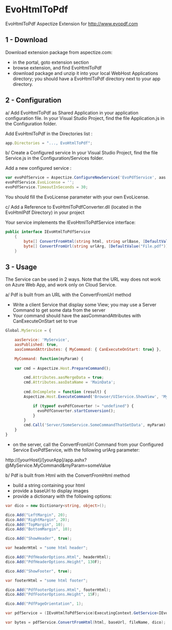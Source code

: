# EvoHtmlToPdf
EvoHtmlToPdf Aspectize Extension for http://www.evopdf.com

## 1 - Download

Download extension package from aspectize.com:
- in the portal, goto extension section
- browse extension, and find EvoHtmlToPdf
- download package and unzip it into your local WebHost Applications directory; you should have a EvoHtmlToPdf directory next to your app directory.

## 2 - Configuration

a/ Add EvoHtmlToPdf as Shared Application in your application configuration file.
In your Visual Studio Project, find the file Application.js in the Configuration folder.

Add EvoHtmlToPdf in the Directories list :
```javascript
app.Directories = "..., EvoHtmlToPdf";
```

b/ Create a Configured service
In your Visual Studio Project, find the file Service.js in the Configuration/Services folder.

Add a new configured service :
```javascript
var evoPdfService = Aspectize.ConfigureNewService('EvoPdfService', aas.ConfigurableServices.EvoHtmlToPdfService);
evoPdfService.EvoLicense = '';
evoPdfService.TimeoutInSeconds = 30;
```

You should fill the EvoLicense parameter with your own EvoLicense.

c/ Add a Reference to EvoHtmlToPdfConverter.dll (located in the EvoHtmlPdf Directory) in your project

Your service implements the IEvoHtmlToPdfService interface:

```csharp
public interface IEvoHtmlToPdfService
    {
        byte[] ConvertFromHtml(string html, string urlBase, [DefaultValue("File.pdf")] string fileName, Dictionary<string, object> pdfDocumentOptions);
        byte[] ConvertFromUrl(string urlArg, [DefaultValue("File.pdf")] string fileName, Dictionary<string, object> pdfDocumentOptions);
    }
```

## 3 - Usage

The Service can be used in 2 ways. Note that the URL way does not work on Azure Web App, and work only on Cloud Service.

a/ Pdf is built from an URL with the ConvertFromUrl method

- Write a client Service that display some View; you may use a Server Command to get some data from the server
- Your command should have the aasCommandAttributes with CanExecuteOnStart set to true
```javascript
Global.MyService = {

    aasService: 'MyService',
    aasPublished: true,
    aasCommandAttributes: { MyCommand: { CanExecuteOnStart: true} },

    MyCommand: function(myParam) {
        
	var cmd = Aspectize.Host.PrepareCommand();

        cmd.Attributes.aasMergeData = true;
        cmd.Attributes.aasDataName = 'MainData';
 
        cmd.OnComplete = function (result) {
	    Aspectize.Host.ExecuteCommand('Browser/UIService.ShowView', 'MyViewToConvertIntoPdf');

            if (typeof evoPdfConverter != "undefined") {
              evoPdfConverter.startConversion();
            }
        }
        cmd.Call('Server/SomeService.SomeCommandThatGetData', myParam);
    }
}

```
- on the server, call the ConvertFromUrl Command from your Configured Service EvoPdfService, with the following urlArg parameter:

http://[yourHost]/[yourApp]/app.ashx?@MyService.MyCommand&myParam=someValue


b/ Pdf is built from Html with the ConvertFromHtml method

- build a string containing your html
- provide a baseUrl to display images
- provide a dictionary with the following options:


```csharp
var dico = new Dictionary<string, object>();

dico.Add("LeftMargin", 20);
dico.Add("RightMargin", 20);
dico.Add("TopMargin", 10);
dico.Add("BottomMargin", 10);

dico.Add("ShowHeader", true);

var headerHtml = "some html header";

dico.Add("PdfHeaderOptions.Html", headerHtml);
dico.Add("PdfHeaderOptions.Height", 130F);

dico.Add("ShowFooter", true);

var footerHtml = "some html footer";

dico.Add("PdfFooterOptions.Html", footerHtml);
dico.Add("PdfFooterOptions.Height", 15F);

dico.Add("PdfPageOrientation", 1);

var pdfService = (IEvoHtmlToPdfService)ExecutingContext.GetService<IEvoHtmlToPdfService>("EvoPdfService");

var bytes = pdfService.ConvertFromHtml(html, baseUrl, fileName, dico);

```

